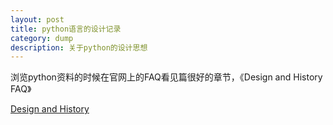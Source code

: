 ```yaml
---
layout: post
title: python语言的设计记录
category: dump
description: 关于python的设计思想
---
```



浏览python资料的时候在官网上的FAQ看见篇很好的章节，《Design and History FAQ》

[Design and History](https://docs.python.org/2/faq/design.html)